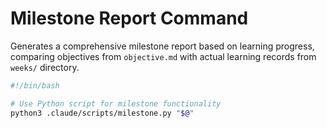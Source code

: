 # Milestone Report Command

Generates a comprehensive milestone report based on learning progress, comparing objectives from `objective.md` with actual learning records from `weeks/` directory.

```bash
#!/bin/bash

# Use Python script for milestone functionality
python3 .claude/scripts/milestone.py "$@"
```